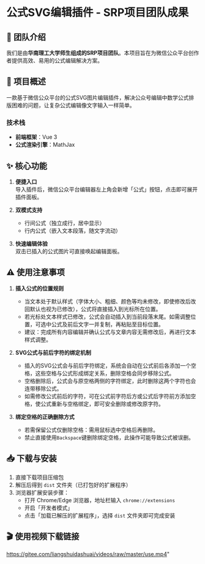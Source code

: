 # 公式SVG编辑插件 - SRP项目团队成果

## 👥 团队介绍

我们是由**华南理工大学师生组成的SRP项目团队**。本项目旨在为微信公众平台创作者提供高效、易用的公式编辑解决方案。

## 📝 项目概述

一款基于微信公众平台的公式SVG图片编辑插件，解决公众号编辑中数学公式排版困难的问题，让复杂公式编辑像文字输入一样简单。

### 技术栈

- **前端框架**：Vue 3
- **公式渲染引擎**：MathJax

## ✨ 核心功能

1. **便捷入口**  
   导入插件后，微信公众平台编辑器左上角会新增「公式」按钮，点击即可展开插件面板。

2. **双模式支持**

   - 行间公式（独立成行，居中显示）
   - 行内公式（嵌入文本段落，随文字流动）

3. **快速编辑体验**  
   双击已插入的公式图片可直接唤起编辑面板。

## ⚠️ 使用注意事项

1. **插入公式的位置规则**

   - 当文本处于默认样式（字体大小、粗细、颜色等均未修改，即使修改后改回默认也视为已修改），公式将直接插入到光标所在位置。
   - 若光标处文本样式已修改，公式会自动插入到当前段落末尾。如需调整位置，可选中公式及前后文字一并复制，再粘贴至目标位置。
   - 建议：完成所有内容编辑并确认公式与文章内容无需修改后，再进行文本样式调整。

2. **SVG公式与前后字符的绑定机制**

   - 插入的SVG公式会与前后字符绑定，系统会自动在公式前后各添加一个空格，这些空格与公式形成绑定关系，删除空格会同步移除公式。
   - 空格删除后，公式会与原空格两侧的字符绑定，此时删除这两个字符也会连带移除公式。
   - 如需修改公式前后的字符，可在公式前字符后方或公式后字符前方添加空格，使公式重新与空格绑定，即可安全删除或修改原字符。

3. **绑定空格的正确删除方式**
   - 若需保留公式仅删除空格：需用鼠标选中空格后再删除。
   - 禁止直接使用`Backspace`键删除绑定空格，此操作可能导致公式被误删。

## 📥 下载与安装

1. 直接下载项目压缩包
2. 解压后得到 `dist` 文件夹（已打包好的扩展程序）
3. 浏览器扩展安装步骤：
   - 打开 Chrome/Edge 浏览器，地址栏输入 `chrome://extensions`
   - 开启「开发者模式」
   - 点击「加载已解压的扩展程序」，选择 `dist` 文件夹即可完成安装

## 🎬 使用视频下载链接

https://gitee.com/liangshuidashuai/videos/raw/master/use.mp4"
